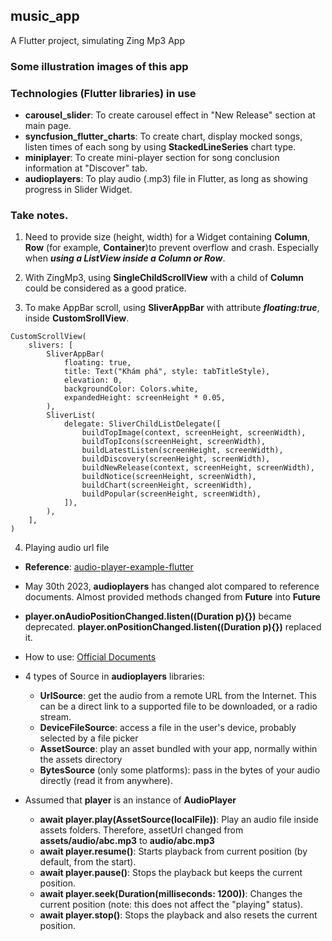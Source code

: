 ## music_app

A Flutter project, simulating Zing Mp3 App

### Some illustration images of this app

### Technologies (Flutter libraries) in use
- **carousel_slider**: To create carousel effect in "New Release" section at main page.
- **syncfusion_flutter_charts**: To create chart, display mocked songs, listen times of each song by using **StackedLineSeries** chart type.
- **miniplayer**: To create mini-player section for song conclusion information at "Discover" tab.
- **audioplayers**: To play audio (.mp3) file in Flutter, as long as showing progress in Slider Widget.

### Take notes.
1. Need to provide size (height, width) for a Widget containing **Column**, **Row** (for example, **Container**)to prevent overflow and crash. Especially when ***using a ListView inside a Column or Row***.

2. With ZingMp3, using **SingleChildScrollView** with a child of **Column** could be considered as a good pratice.

3. To make AppBar scroll, using **SliverAppBar** with attribute ***floating:true***, inside **CustomSrollView**.
```
CustomScrollView(
    slivers: [
        SliverAppBar(
            floating: true,
            title: Text("Khám phá", style: tabTitleStyle),
            elevation: 0,
            backgroundColor: Colors.white,
            expandedHeight: screenHeight * 0.05,
        ),
        SliverList(
            delegate: SliverChildListDelegate([
                buildTopImage(context, screenHeight, screenWidth),
                buildTopIcons(screenHeight, screenWidth),
                buildLatestListen(screenHeight, screenWidth),
                buildDiscovery(screenHeight, screenWidth),
                buildNewRelease(context, screenHeight, screenWidth),
                buildNotice(screenHeight, screenWidth),
                buildChart(screenHeight, screenWidth),
                buildPopular(screenHeight, screenWidth),
            ]),
        ),
    ],
)
```

4. Playing audio url file
- **Reference**: [audio-player-example-flutter](https://www.fluttercampus.com/guide/220/audio-player-example-flutter/)

- May 30th 2023, **audioplayers** has changed alot compared to reference documents. Almost provided methods changed from **Future<int>** into **Future<void>**

- **player.onAudioPositionChanged.listen((Duration  p){})** became deprecated. **player.onPositionChanged.listen((Duration  p){})** replaced it.

- How to use: [Official Documents](https://github.com/bluefireteam/audioplayers/blob/main/getting_started.md)

- 4 types of Source in **audioplayers** libraries:
    - **UrlSource**: get the audio from a remote URL from the Internet. This can be a direct link to a supported file to be downloaded, or a radio stream.
    - **DeviceFileSource**: access a file in the user's device, probably selected by a file picker
    - **AssetSource**: play an asset bundled with your app, normally within the assets directory
    - **BytesSource** (only some platforms): pass in the bytes of your audio directly (read it from anywhere).

- Assumed that **player** is an instance of **AudioPlayer**
    - **await player.play(AssetSource(localFile))**: Play an audio file inside assets folders. Therefore, assetUrl changed from **assets/audio/abc.mp3** to **audio/abc.mp3**
    - **await player.resume()**: Starts playback from current position (by default, from the start).
    - **await player.pause()**: Stops the playback but keeps the current position.
    - **await player.seek(Duration(milliseconds: 1200))**: Changes the current position (note: this does not affect the "playing" status).
    - **await player.stop()**: Stops the playback and also resets the current position.

